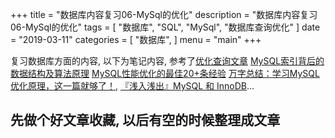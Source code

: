 +++
title = "数据库内容复习06-MySql的优化"
description = "数据库内容复习06-MySql的优化"
tags = [
    "数据库", "SQL", "MySql", "数据库查询优化"
]
date = "2019-03-11"
categories = [
    "数据库",
]
menu = "main"
+++

复习数据库方面的内容, 以下为笔记内容, 参考了[优化查询文章](https://codingstandards.iteye.com/blog/1344833) [MySQL索引背后的数据结构及算法原理](http://blog.codinglabs.org/articles/theory-of-mysql-index.html) [MySQL性能优化的最佳20+条经验](https://coolshell.cn/articles/1846.html) [万字总结：学习MySQL优化原理，这一篇就够了！](https://dbaplus.cn/news-155-1531-1.html), [『浅入浅出』MySQL 和 InnoDB](https://draveness.me/mysql-innodb)...

## 先做个好文章收藏, 以后有空的时候整理成文章
